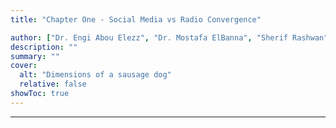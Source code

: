 ```yaml
---
title: "Chapter One - Social Media vs Radio Convergence"

author: ["Dr. Engi Abou Elezz", "Dr. Mostafa ElBanna", "Sherif Rashwan"]
description: ""
summary: ""
cover:
  alt: "Dimensions of a sausage dog"
  relative: false
showToc: true
---
```


---
